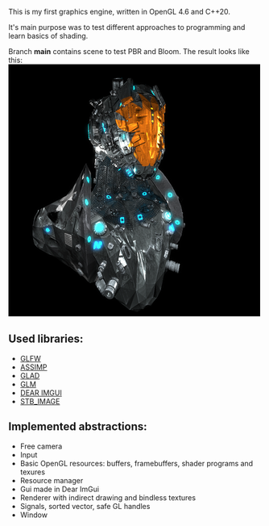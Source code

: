 This is my first graphics engine, written in OpenGL 4.6 and C++20.

It's main purpose was to test different approaches to programming and learn basics of shading.

Branch **main** contains scene to test PBR and Bloom.
The result looks like this:
![pbr_bloom_render](images/bust.png)

## Used libraries: 
- [GLFW](https://github.com/glfw/glfw#head1234)
- [ASSIMP](https://github.com/assimp/assimp)
- [GLAD](https://glad.dav1d.de/)
- [GLM](https://github.com/g-truc/glm)
- [DEAR IMGUI](https://github.com/ocornut/imgui)
- [STB_IMAGE](https://github.com/nothings/stb)

## Implemented abstractions:
- Free camera
- Input
- Basic OpenGL resources: buffers, framebuffers, shader programs and texures
- Resource manager
- Gui made in Dear ImGui
- Renderer with indirect drawing and bindless textures
- Signals, sorted vector, safe GL handles
- Window